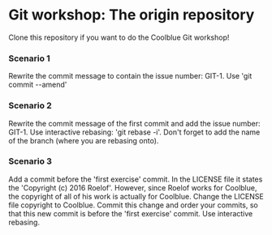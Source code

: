 # Git workshop: The origin repository

Clone this repository if you want to do the Coolblue Git workshop!

### Scenario 1
Rewrite the commit message to contain the issue number: GIT-1. Use 'git commit --amend'

### Scenario 2
Rewrite the commit message of the first commit and add the issue number: GIT-1. Use interactive rebasing: 'git rebase -i'. Don't forget to add the name of the branch (where you are rebasing onto).

### Scenario 3
Add a commit before the 'first exercise' commit. In the LICENSE file it states the 'Copyright (c) 2016 Roelof'. However, since Roelof works for Coolblue, the copyright of all of his work is actually for Coolblue. Change the LICENSE file copyright to Coolblue. Commit this change and order your commits, so that this new commit is before the 'first exercise' commit. Use interactive rebasing.
